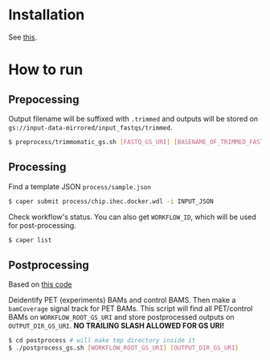 # Installation

See [this](./INSTALL.md).

# How to run


## Prepocessing

Output filename will be suffixed with `.trimmed` and outputs will be stored on `gs://input-data-mirrored/input_fastqs/trimmed`.

```bash
$ preprocess/trimmomatic_gs.sh [FASTQ_GS_URI] [BASENAME_OF_TRIMMED_FASTQ]
```

## Processing

Find a template JSON `process/sample.json`

```bash
$ caper submit process/chip.ihec.docker.wdl -i INPUT_JSON
```

Check workflow's status. You can also get `WORKFLOW_ID`, which will be used for post-processing.
```bash
$ caper list
```

## Postprocessing

Based on [this code](https://github.com/IHEC/integrative_analysis_chip/tree/dev-organize-output/encode-wrapper/postprocess)
 
Deidentify PET (experiments) BAMs and control BAMS. Then make a `bamCoverage` signal track for PET BAMs. This script will find all PET/control BAMs on `WORKFLOW_ROOT_GS_URI` and store postprocessed outputs on `OUTPUT_DIR_GS_URI`. **NO TRAILING SLASH ALLOWED FOR GS URI!**

```bash
$ cd postprocess # will make tmp directory inside it
$ ./postprocess_gs.sh [WORKFLOW_ROOT_GS_URI] [OUTPUT_DIR_GS_URI]
```

